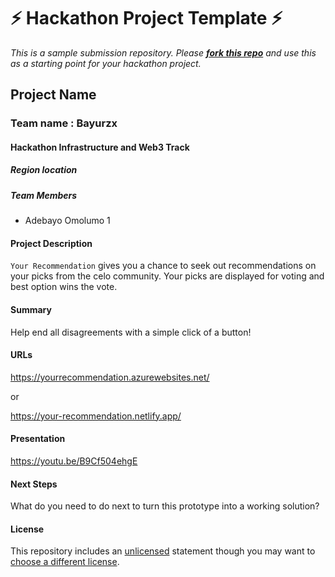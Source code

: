 
# ⚡ Hackathon Project Template ⚡
_This is a sample submission repository.
Please [__fork this repo__](https://help.github.com/articles/fork-a-repo/) and use this as a starting point for your hackathon project._

## Project Name
### Team name : Bayurzx
#### Hackathon Infrastructure and Web3 Track

##### Region location

##### Team Members
- Adebayo Omolumo 1

#### Project Description
`Your Recommendation` gives you a chance to seek out recommendations on your picks from the celo community. Your picks are displayed for voting and best option wins the vote.


#### Summary
Help end all disagreements with a simple click of a button!

#### URLs
https://yourrecommendation.azurewebsites.net/

or 

https://your-recommendation.netlify.app/



#### Presentation
https://youtu.be/B9Cf504ehgE

#### Next Steps
What do you need to do next to turn this prototype into a working solution?

#### License
This repository includes an [unlicensed](http://unlicense.org/) statement though you may want to [choose a different license](https://choosealicense.com/).
